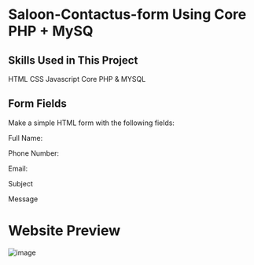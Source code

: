 # Saloon-Contactus-form  Using Core PHP + MySQ
## Skills Used in This Project
HTML
CSS
Javascript
Core PHP
& MYSQL

 ## Form Fields

Make a simple HTML form with the following fields:

Full Name:

Phone Number:

Email:

Subject

Message


# Website Preview


![image](https://github.com/Pard235689/saloon-contactus-form/assets/110069651/1a12487b-8c22-4073-9cf3-ea32211f866e)
